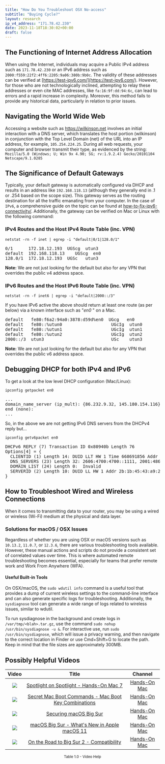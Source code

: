 ```yaml
---
title: "How Do You Troubleshoot OSX No-access"
subtitle: "Buying Cycle?"
layout: research
ip_v4_address: "171.78.42.230"
date: 2023-11-18T18:30:02+00:00
draft: false
---
```


## The Functioning of Internet Address Allocation

When using the Internet, individuals may acquire a Public IPv4 address such as ```171.78.42.230``` or an IPv6 address such as ```2000:f559:22f2:4ff6:2205:9a06:380b:9b0c```. The validity of these addresses can be verified at [https://test-ipv6.com/](https://test-ipv6.com/). However, for those who are not technologically inclined, attempting to relay these addresses or even cite MAC addresses, like ```fa:16:9f:dd:94:6c```, can lead to errors and a rapid increase in complexity. Moreover, this method fails to provide any historical data, particularly in relation to prior issues.
## Navigating the World Wide Web

Accessing a website such as https://wilkinson.net involves an initial interaction with a DNS server, which translates the host portion (wilkinson) in conjunction with the Top Level Domain (net) of the URL into an IP address, for example, ```105.254.224.25```. During all web requests, your computer and browser transmit their type, as evidenced by the string: <br>```Mozilla/5.0 (Windows; U; Win 9x 4.90; SG; rv:1.9.2.4) Gecko/20101104 Netscape/9.1.0285```
## The Significance of Default Gateways

Typically, your default gateway is automatically configured via DHCP and results in an address like ```192.168.118.13``` (although they generally end in .1 or .254 based on the scope size). This gateway serves as the routing destination for all the traffic emanating from your computer. In the case of ```IPv6```, a comprehensive guide on the topic can be found at [how-to-fix-ipv6-connectivity/](/blog/how-to-fix-ipv6-connectivity/). Additionally, the gateway can be verified on Mac or Linux with the following command: <br>
### IPv4 Routes and the Host IPv4 Route Table (inc. VPN)
```netstat -rn -f inet | egrep -i "default|0/1|128.0/1"```

<pre>
0/1      172.18.12.193  UGScg  utun3
default  192.168.118.13    UGScg  en0
128.0/1  172.18.12.193  UGSc   utun3</pre>

**Note:** We are not just looking for the default but also for any VPN that overrides the public v4 address space.

### IPv6 Routes and the Host IPv6 Route Table (inc. VPN)
```netstat -rn -f inet6 | egrep -i "default|2000::/3"```

If you have IPv6 active the above should return at least one route (as per below) via a known interface such as "_en0_ " on a Mac. 

<pre>
default   fe80:f6a2:94a0:3878:d59d%en0  UGcg   en0
default   fe80::%utun0                   UGcIg  utun0
default   fe80::%utun1                   UGcIg  utun1
default   fe80::%utun2                   UGcIg  utun2
2000::/3  utun3                          USc    utun3</pre>

**Note:** We are not just looking for the default but also for any VPN that overrides the public v6 address space.
<br>

## Debugging DHCP for both IPv4 and IPv6

To get a look at the low level DHCP configuration (Mac/Linux): 

```ipconfig getpacket en0```

<pre>
...
domain_name_server (ip_mult): {86.232.9.32, 145.180.154.116}
end (none):
...</pre>

So, in the above we are not getting IPv6 DNS servers from the DHCPv4 reply but...

```ipconfig getv6packet en0```

<pre>
DHCPv6 REPLY (7) Transaction ID 0x80940b Length 76
Options[4] = {
  CLIENTID (1) Length 14: DUID LLT HW 1 Time 668691856 Addr fa:16:9f:dd:94:6c
  DNS_SERVERS (23) Length 32: 2606:4700:4700::1111, 2001:4860:4860::8844
  DOMAIN_LIST (24) Length 0:  Invalid
  SERVERID (2) Length 10: DUID LL HW 1 Addr 2b:1b:45:43:a9:2e
}</pre>




## How to Troubleshoot Wired and Wireless Connections
When it comes to transmitting data to your router, you may be using a wired or wireless (Wi-Fi) medium at the physical and data layer.
### Solutions for macOS / OSX Issues
Regardless of whether you are using OSX or macOS versions such as `10.13.2`, `11.0.7`, or `12.3.6`, there are various troubleshooting tools available. However, these manual actions and scripts do not provide a consistent set of correlated values over time. This is where automated remote troubleshooting becomes essential, especially for teams that prefer remote work and Work From Anywhere (WFA).
#### Useful Built-in Tools
On OSX/macOS, the `sudo wdutil info` command is a useful tool that provides a dump of current wireless settings to the command-line interface and can also generate specific logs for troubleshooting. Additionally, the `sysdiagnose` tool can generate a wide range of logs related to wireless issues, similar to wdutil.

To run sysdiagnose in the background and create logs in `/var/tmp/<blah>.tar.gz`, use the command `sudo nohup /usr/bin/sysdiagnose -u &`. For interactive use, run `sudo /usr/bin/sysdiagnose`, which will issue a privacy warning, and then navigate to the correct location in Finder or use Cmd+Shift+G to locate the path. Keep in mind that the file sizes are approximately 300MB.
## Possibly Helpful Videos

<link href="/plugins/lity/css/lity.min.css" rel="stylesheet">
<script src="/plugins/lity/js/lity.min.js"></script>
<div class="table1-start"></div>

|Video | Title | Channel |
| :---: | :---: | :---: |
|<a href="https://www.youtube.com/watch?v=RslZ4W1EPqk" data-lity><img src="https://i.ytimg.com/vi/RslZ4W1EPqk/default.jpg" class="img-fluid"></a>|<a href="https://www.youtube.com/watch?v=RslZ4W1EPqk" data-lity>Spotlight on Spotlight - Hands-On Mac 7</a>|<a target="_blank" href="https://www.youtube.com/channel/UCg43DP8MdHVcl4rFK_delBg" >Hands-On Mac</a>|
|<a href="https://www.youtube.com/watch?v=VwNYWAxHCgM" data-lity><img src="https://i.ytimg.com/vi/VwNYWAxHCgM/default.jpg" class="img-fluid"></a>|<a href="https://www.youtube.com/watch?v=VwNYWAxHCgM" data-lity>Secret Mac Boot Commands - Mac Boot Key Combinations</a>|<a target="_blank" href="https://www.youtube.com/channel/UCg43DP8MdHVcl4rFK_delBg" >Hands-On Mac</a>|
|<a href="https://www.youtube.com/watch?v=7KdhJimuhNw" data-lity><img src="https://i.ytimg.com/vi/7KdhJimuhNw/default.jpg" class="img-fluid"></a>|<a href="https://www.youtube.com/watch?v=7KdhJimuhNw" data-lity>Securing macOS Big Sur</a>|<a target="_blank" href="https://www.youtube.com/channel/UCg43DP8MdHVcl4rFK_delBg" >Hands-On Mac</a>|
|<a href="https://www.youtube.com/watch?v=JMKi6o9kaZI" data-lity><img src="https://i.ytimg.com/vi/JMKi6o9kaZI/default.jpg" class="img-fluid"></a>|<a href="https://www.youtube.com/watch?v=JMKi6o9kaZI" data-lity>macOS Big Sur - What&#39;s New in Apple macOS 11</a>|<a target="_blank" href="https://www.youtube.com/channel/UCg43DP8MdHVcl4rFK_delBg" >Hands-On Mac</a>|
|<a href="https://www.youtube.com/watch?v=HEbK-Tignuc" data-lity><img src="https://i.ytimg.com/vi/HEbK-Tignuc/default.jpg" class="img-fluid"></a>|<a href="https://www.youtube.com/watch?v=HEbK-Tignuc" data-lity>On the Road to Big Sur 2 - Compatibility</a>|<a target="_blank" href="https://www.youtube.com/channel/UCg43DP8MdHVcl4rFK_delBg" >Hands-On Mac</a>|

<center><small>Table 1.0 - Video Help</small></center>
 <br>
<div class="table1-end"></div>
<script type="text/javascript">
(function() {
    $('div.table1-start').nextUntil('div.table1-end', 'table').addClass('table thead-dark table-striped table-responsive rounded').attr('id', 't1');
    $('#t1').find('thead').addClass('thead-dark');
})();
</script>
